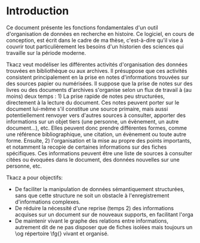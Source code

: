 # Introduction

Ce document présente les fonctions fondamentales d'un outil d'organisation
de données en recherche en histoire. Ce logiciel, en cours de conception,
est écrit dans le cadre de ma thèse, c'est-à-dire qu'il vise à couvrir
tout particulièrement les besoins d'un historien des sciences qui
travaille sur la période moderne.

Tkacz veut modéliser les différentes activités d'organisation des
données trouvées en bibliothèque ou aux archives. Il présuppose que
ces activités consistent principalement en la prise en notes d'informations
trouvées sur des sources papier ou numérisées. Il suppose que la prise
de notes sur des livres ou des documents d'archives s'organise selon
un flux de travail à (au moins) deux temps : 1) La prise rapide de
notes peu structurées, directement à la lecture du document. Ces notes
peuvent porter sur le document lui-même s'il constitue une source
primaire, mais aussi potentiellement renvoyer vers d'autres sources
à consulter, apporter des informations sur un objet tiers (une personne,
un évènement, un autre document…), etc. Elles peuvent donc prendre
différentes formes, comme une référence bibliographique, une citation,
un évènement ou toute autre forme. Ensuite, 2) l'organisation et la
mise au propre des points importants, et notamment la recopie de certaines
informations sur des fiches spécifiques. Ces informations peuvent
être une liste de sources à consulter citées ou évoquées dans le document,
des données nouvelles sur une personne, etc.

Tkacz a pour objectifs:

 * De faciliter la manipulation de données sémantiquement structurées,
sans que cette structure ne soit un obstacle à l'enregistrement d'informations
complexes.
 * De réduire la nécessité d'une reprise (temps 2) des informations acquises
sur un document sur de nouveaux supports, en facilitant l'orga
 * De maintenir vivant le graphe des relations entre informations, autrement
dit de ne pas disposer que de fiches isolées mais toujours un \og répertoire \fg{}
vivant et organisé.
